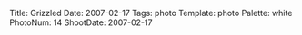 Title: Grizzled
Date: 2007-02-17
Tags: photo
Template: photo
Palette: white
PhotoNum: 14
ShootDate: 2007-02-17
